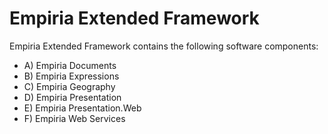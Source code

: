 ﻿Empiria Extended Framework
==========================

Empiria Extended Framework contains the following software components:

* A) Empiria Documents
* B) Empiria Expressions
* C) Empiria Geography
* D) Empiria Presentation
* E) Empiria Presentation.Web
* F) Empiria Web Services

